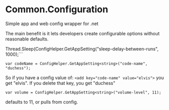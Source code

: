 # Common.Configuration
Simple app and web config wrapper for .net

The main benefit is it lets developers create configurable options without reasonable defaults.

Thread.Sleep(ConfigHelper.GetAppSetting<int>("sleep-delay-between-runs", 1000);```


```var codeName = ConfigHelper.GetAppSetting<string>("code-name", "duchess");```

So if you have a config value of:
```<add key="code-name" value="elvis">```
you get "elvis".  If you delete that key, you get "duchess"


```var volume = ConfigHelper.GetAppSetting<string>("volume-level", 11);```

defaults to 11, or pulls from config.

